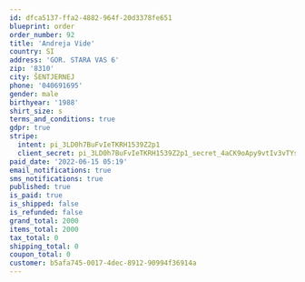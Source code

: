 ```yaml
---
id: dfca5137-ffa2-4882-964f-20d3378fe651
blueprint: order
order_number: 92
title: 'Andreja Vide'
country: SI
address: 'GOR. STARA VAS 6'
zip: '8310'
city: ŠENTJERNEJ
phone: '040691695'
gender: male
birthyear: '1988'
shirt_size: s
terms_and_conditions: true
gdpr: true
stripe:
  intent: pi_3LD0h7BuFvIeTKRH1539Z2p1
  client_secret: pi_3LD0h7BuFvIeTKRH1539Z2p1_secret_4aCK9oApy9vtIv3vTYsRFilv7
paid_date: '2022-06-15 05:19'
email_notifications: true
sms_notifications: true
published: true
is_paid: true
is_shipped: false
is_refunded: false
grand_total: 2000
items_total: 2000
tax_total: 0
shipping_total: 0
coupon_total: 0
customer: b5afa745-0017-4dec-8912-90994f36914a
---
```

